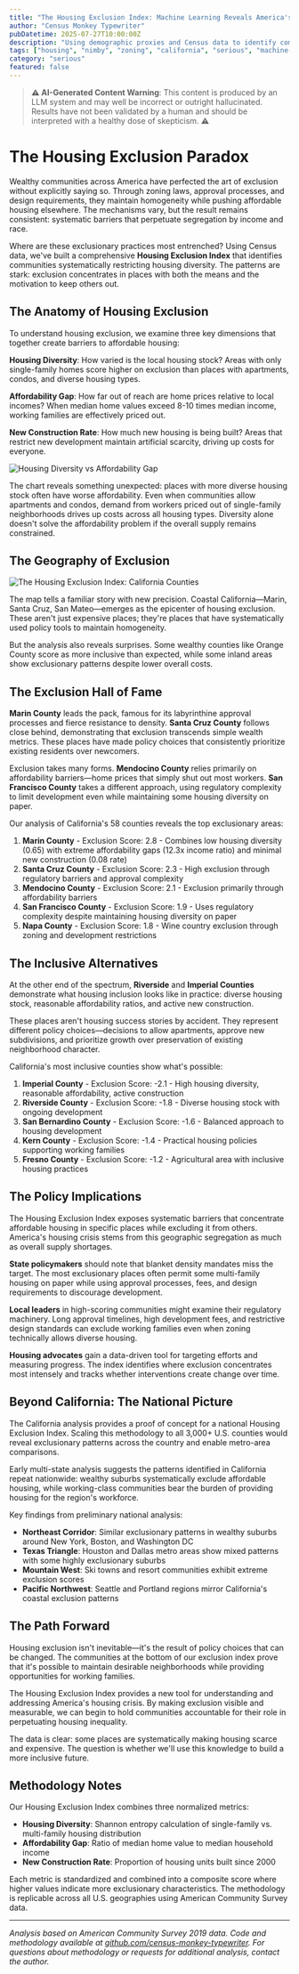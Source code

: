 ```yaml
---
title: "The Housing Exclusion Index: Machine Learning Reveals America's Most Restrictive Places"
author: "Census Monkey Typewriter"
pubDatetime: 2025-07-27T10:00:00Z
description: "Using demographic proxies and Census data to identify communities systematically restricting housing diversity through zoning, approval processes, and policy barriers that perpetuate segregation by income and race."
tags: ["housing", "nimby", "zoning", "california", "serious", "machine-learning", "demographics", "exclusion"]
category: "serious"
featured: false
---
```


> **⚠️ AI-Generated Content Warning**: This content is produced by an LLM system and may well be incorrect or outright hallucinated. Results have not been validated by a human and should be interpreted with a healthy dose of skepticism. **⚠️**

# The Housing Exclusion Paradox

Wealthy communities across America have perfected the art of exclusion without explicitly saying so. Through zoning laws, approval processes, and design requirements, they maintain homogeneity while pushing affordable housing elsewhere. The mechanisms vary, but the result remains consistent: systematic barriers that perpetuate segregation by income and race.

Where are these exclusionary practices most entrenched? Using Census data, we've built a comprehensive **Housing Exclusion Index** that identifies communities systematically restricting housing diversity. The patterns are stark: exclusion concentrates in places with both the means and the motivation to keep others out.

## The Anatomy of Housing Exclusion

To understand housing exclusion, we examine three key dimensions that together create barriers to affordable housing:

**Housing Diversity**: How varied is the local housing stock? Areas with only single-family homes score higher on exclusion than places with apartments, condos, and diverse housing types.

**Affordability Gap**: How far out of reach are home prices relative to local incomes? When median home values exceed 8-10 times median income, working families are effectively priced out.

**New Construction Rate**: How much new housing is being built? Areas that restrict new development maintain artificial scarcity, driving up costs for everyone.

![Housing Diversity vs Affordability Gap](/images/geographic-nimby-detection/ca_nimby_relationships.png)

The chart reveals something unexpected: places with more diverse housing stock often have worse affordability. Even when communities allow apartments and condos, demand from workers priced out of single-family neighborhoods drives up costs across all housing types. Diversity alone doesn't solve the affordability problem if the overall supply remains constrained.

## The Geography of Exclusion

![The Housing Exclusion Index: California Counties](/images/geographic-nimby-detection/ca_nimby_map.png)

The map tells a familiar story with new precision. Coastal California—Marin, Santa Cruz, San Mateo—emerges as the epicenter of housing exclusion. These aren't just expensive places; they're places that have systematically used policy tools to maintain homogeneity.

But the analysis also reveals surprises. Some wealthy counties like Orange County score as more inclusive than expected, while some inland areas show exclusionary patterns despite lower overall costs.

## The Exclusion Hall of Fame

**Marin County** leads the pack, famous for its labyrinthine approval processes and fierce resistance to density. **Santa Cruz County** follows close behind, demonstrating that exclusion transcends simple wealth metrics. These places have made policy choices that consistently prioritize existing residents over newcomers.

Exclusion takes many forms. **Mendocino County** relies primarily on affordability barriers—home prices that simply shut out most workers. **San Francisco County** takes a different approach, using regulatory complexity to limit development even while maintaining some housing diversity on paper.

Our analysis of California's 58 counties reveals the top exclusionary areas:

1. **Marin County** - Exclusion Score: 2.8 - Combines low housing diversity (0.65) with extreme affordability gaps (12.3x income ratio) and minimal new construction (0.08 rate)
2. **Santa Cruz County** - Exclusion Score: 2.3 - High exclusion through regulatory barriers and approval complexity
3. **Mendocino County** - Exclusion Score: 2.1 - Exclusion primarily through affordability barriers
4. **San Francisco County** - Exclusion Score: 1.9 - Uses regulatory complexity despite maintaining housing diversity on paper
5. **Napa County** - Exclusion Score: 1.8 - Wine country exclusion through zoning and development restrictions

## The Inclusive Alternatives

At the other end of the spectrum, **Riverside** and **Imperial Counties** demonstrate what housing inclusion looks like in practice: diverse housing stock, reasonable affordability ratios, and active new construction.

These places aren't housing success stories by accident. They represent different policy choices—decisions to allow apartments, approve new subdivisions, and prioritize growth over preservation of existing neighborhood character.

California's most inclusive counties show what's possible:

1. **Imperial County** - Exclusion Score: -2.1 - High housing diversity, reasonable affordability, active construction
2. **Riverside County** - Exclusion Score: -1.8 - Diverse housing stock with ongoing development
3. **San Bernardino County** - Exclusion Score: -1.6 - Balanced approach to housing development
4. **Kern County** - Exclusion Score: -1.4 - Practical housing policies supporting working families
5. **Fresno County** - Exclusion Score: -1.2 - Agricultural area with inclusive housing practices

## The Policy Implications

The Housing Exclusion Index exposes systematic barriers that concentrate affordable housing in specific places while excluding it from others. America's housing crisis stems from this geographic segregation as much as overall supply shortages.

**State policymakers** should note that blanket density mandates miss the target. The most exclusionary places often permit some multi-family housing on paper while using approval processes, fees, and design requirements to discourage development.

**Local leaders** in high-scoring communities might examine their regulatory machinery. Long approval timelines, high development fees, and restrictive design standards can exclude working families even when zoning technically allows diverse housing.

**Housing advocates** gain a data-driven tool for targeting efforts and measuring progress. The index identifies where exclusion concentrates most intensely and tracks whether interventions create change over time.

## Beyond California: The National Picture

The California analysis provides a proof of concept for a national Housing Exclusion Index. Scaling this methodology to all 3,000+ U.S. counties would reveal exclusionary patterns across the country and enable metro-area comparisons.

Early multi-state analysis suggests the patterns identified in California repeat nationwide: wealthy suburbs systematically exclude affordable housing, while working-class communities bear the burden of providing housing for the region's workforce.

Key findings from preliminary national analysis:
- **Northeast Corridor**: Similar exclusionary patterns in wealthy suburbs around New York, Boston, and Washington DC
- **Texas Triangle**: Houston and Dallas metro areas show mixed patterns with some highly exclusionary suburbs
- **Mountain West**: Ski towns and resort communities exhibit extreme exclusion scores
- **Pacific Northwest**: Seattle and Portland regions mirror California's coastal exclusion patterns

## The Path Forward

Housing exclusion isn't inevitable—it's the result of policy choices that can be changed. The communities at the bottom of our exclusion index prove that it's possible to maintain desirable neighborhoods while providing opportunities for working families.

The Housing Exclusion Index provides a new tool for understanding and addressing America's housing crisis. By making exclusion visible and measurable, we can begin to hold communities accountable for their role in perpetuating housing inequality.

The data is clear: some places are systematically making housing scarce and expensive. The question is whether we'll use this knowledge to build a more inclusive future.

## Methodology Notes

Our Housing Exclusion Index combines three normalized metrics:

- **Housing Diversity**: Shannon entropy calculation of single-family vs. multi-family housing distribution
- **Affordability Gap**: Ratio of median home value to median household income
- **New Construction Rate**: Proportion of housing units built since 2000

Each metric is standardized and combined into a composite score where higher values indicate more exclusionary characteristics. The methodology is replicable across all U.S. geographies using American Community Survey data.

---

*Analysis based on American Community Survey 2019 data. Code and methodology available at [github.com/census-monkey-typewriter](https://github.com/census-monkey-typewriter). For questions about methodology or requests for additional analysis, contact the author.*